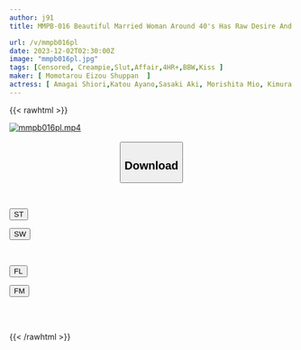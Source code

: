 ```yaml
---
author: j91
title: MMPB-016 Beautiful Married Woman Around 40's Has Raw Desire And Sex

url: /v/mmpb016pl
date: 2023-12-02T02:30:00Z
image: "mmpb016pl.jpg"
tags: [Censored, Creampie,Slut,Affair,4HR+,BBW,Kiss	]
maker: [ Momotarou Eizou Shuppan  ]
actress: [ Amagai Shiori,Katou Ayano,Sasaki Aki, Morishita Mio, Kimura NarumiAkizuki Shizuko,Tokita Kozue, Tanaka Miya  ]
---
```



{{< rawhtml >}}

<div class="video" data-videoid="MA30rRjb6rcmVW6">
    <a href="javascript:;">
        <img src="/v/mmpb016pl/mmpb016pl.jpg" width="WIDTH" height="HEIGHT" alt="mmpb016pl.mp4" loading="lazy">
    </a>
</div>

<script type="text/javascript" src="https://j91.asia/asset/on-demand-st.js"></script>

<br>
  <link rel="stylesheet" href="https://j91.asia/asset/bs5.css">
  
  <center>
  <button class="btn btn-primary" type="button" data-bs-toggle="collapse" data-bs-target=".multi-collapse" aria-expanded="false" aria-controls="multiCollapseExample1 multiCollapseExample2"><h2>Download</h2></button></center>
</p>
<div class="row">
  <div class="col">
    <div class="collapse multi-collapse" id="multiCollapseExample1">
      <div class="card card-body">
	      	      <br>
<div class="buttons">  
<p><a href="https://streamtape.to/v/MA30rRjb6rcmVW6" target="_blank"><button class="btn-hover color-3"><i class="fa fa-download"></i> ST</button></a></p>
<p><a href="https://flaswish.com/89lv4y2xx2rp" target="_blank"><button class="btn-hover color-2"><i class="fa fa-download"></i> SW</button></a></p></div>
    </div>
  </div>
</div>
  <div class="col">
    <div class="collapse multi-collapse" id="multiCollapseExample2">
      <div class="card card-body">
	      <br>
<div class="buttons">
<p><a href="javascript:;" target="_blank"><button class="btn-hover color-9"><i class="fa fa-download"></i> FL</button></a></p>
<p><a href="javascript:;" target="_blank"><button class="btn-hover color-8"><i class="fa fa-download"></i> FM</button></a></p></div>
<br><br>
      </div>
    </div>
  </div>
</div>

{{< /rawhtml >}}